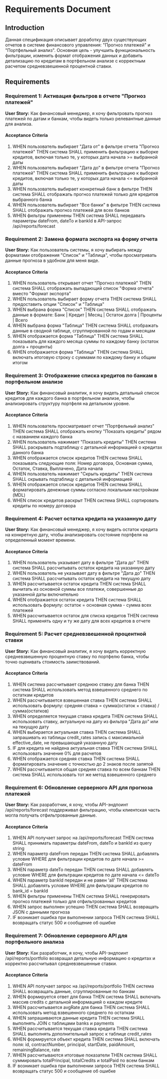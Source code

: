 # Requirements Document

## Introduction

Данная спецификация описывает доработку двух существующих отчетов в системе финансового управления: "Прогноз платежей" и "Портфельный анализ". Основная цель - улучшить функциональность фильтрации, изменить формат отображения данных и добавить детализацию по кредитам в портфельном анализе с корректным расчетом средневзвешенной процентной ставки.

## Requirements

### Requirement 1: Активация фильтров в отчете "Прогноз платежей"

**User Story:** Как финансовый менеджер, я хочу фильтровать прогноз платежей по датам и банкам, чтобы видеть только релевантные данные для анализа.

#### Acceptance Criteria

1. WHEN пользователь выбирает "Дата от" в фильтре отчета "Прогноз платежей" THEN система SHALL применить фильтрацию к выборке кредитов, включая только те, у которых дата начала >= выбранной даты
2. WHEN пользователь выбирает "Дата до" в фильтре отчета "Прогноз платежей" THEN система SHALL применить фильтрацию к выборке кредитов, включая только те, у которых дата начала <= выбранной даты
3. WHEN пользователь выбирает конкретный банк в фильтре THEN система SHALL отображать прогноз платежей только для кредитов выбранного банка
4. WHEN пользователь выбирает "Все банки" в фильтре THEN система SHALL отображать прогноз платежей для всех банков
5. WHEN фильтры применены THEN система SHALL передавать параметры dateFrom, dateTo и bankId в API-запрос /api/reports/forecast

### Requirement 2: Замена формата экспорта на форму отчета

**User Story:** Как пользователь системы, я хочу выбирать между форматами отображения "Список" и "Таблица", чтобы просматривать данные прогноза в удобном для меня виде.

#### Acceptance Criteria

1. WHEN пользователь открывает отчет "Прогноз платежей" THEN система SHALL отображать выпадающий список "Форма отчета" вместо "Формат экспорта"
2. WHEN пользователь выбирает форму отчета THEN система SHALL предоставить опции "Список" и "Таблица"
3. WHEN выбрана форма "Список" THEN система SHALL отображать данные в формате: Банк | Кредит | Месяц | Остаток долга | Проценты | Всего
4. WHEN выбрана форма "Таблица" THEN система SHALL отображать данные в сводной таблице, сгруппированной по годам и месяцам
5. WHEN отображается форма "Таблица" THEN система SHALL показывать для каждого месяца суммы по каждому банку (остаток долга + проценты)
6. WHEN отображается форма "Таблица" THEN система SHALL включать итоговую строку с суммами по каждому банку и общим итогом

### Requirement 3: Отображение списка кредитов по банкам в портфельном анализе

**User Story:** Как финансовый аналитик, я хочу видеть детальный список кредитов для каждого банка в портфельном анализе, чтобы анализировать структуру портфеля на детальном уровне.

#### Acceptance Criteria

1. WHEN пользователь просматривает отчет "Портфельный анализ" THEN система SHALL отображать кнопку "Показать кредиты" рядом с названием каждого банка
2. WHEN пользователь нажимает "Показать кредиты" THEN система SHALL раскрывать подтаблицу с детальной информацией о кредитах данного банка
3. WHEN отображается список кредитов THEN система SHALL показывать следующие поля: Номер договора, Основная сумма, Остаток, Ставка, Выплачено, Дата начала
4. WHEN пользователь нажимает "Скрыть кредиты" THEN система SHALL скрывать подтаблицу с детальной информацией
5. WHEN отображается список кредитов THEN система SHALL форматировать денежные суммы согласно локальным настройкам (MDL)
6. WHEN список кредитов раскрыт THEN система SHALL сортировать кредиты по номеру договора

### Requirement 4: Расчет остатка кредита на указанную дату

**User Story:** Как финансовый менеджер, я хочу видеть остаток кредита на конкретную дату, чтобы анализировать состояние портфеля на определенный момент времени.

#### Acceptance Criteria

1. WHEN пользователь указывает дату в фильтре "Дата до" THEN система SHALL рассчитывать остаток кредита на указанную дату
2. WHEN пользователь не указывает дату в фильтре "Дата до" THEN система SHALL рассчитывать остаток кредита на текущую дату
3. WHEN рассчитывается остаток кредита THEN система SHALL вычитать из основной суммы все платежи, совершенные до указанной даты включительно
4. WHEN отображается остаток кредита THEN система SHALL использовать формулу: остаток = основная сумма - сумма всех платежей
5. WHEN рассчитывается остаток для списка кредитов THEN система SHALL применять одну и ту же дату для всех кредитов в отчете

### Requirement 5: Расчет средневзвешенной процентной ставки

**User Story:** Как финансовый аналитик, я хочу видеть корректную средневзвешенную процентную ставку по портфелю банка, чтобы точно оценивать стоимость заимствований.

#### Acceptance Criteria

1. WHEN система рассчитывает среднюю ставку для банка THEN система SHALL использовать метод взвешенного среднего по остаткам кредитов
2. WHEN рассчитывается взвешенная ставка THEN система SHALL использовать формулу: средняя ставка = сумма(остаток × ставка) / сумма(остатков)
3. WHEN определяется текущая ставка кредита THEN система SHALL использовать ставку, актуальную на дату из фильтра "Дата до" или на текущую дату
4. WHEN выбирается актуальная ставка THEN система SHALL запрашивать из таблицы credit_rates запись с максимальной effective_date, не превышающей указанную дату
5. IF для кредита не найдена актуальная ставка THEN система SHALL использовать значение 0% для расчетов
6. WHEN отображается средняя ставка THEN система SHALL форматировать значение с точностью до 2 знаков после запятой
7. WHEN рассчитывается общая средняя ставка по всем банкам THEN система SHALL использовать тот же метод взвешенного среднего

### Requirement 6: Обновление серверного API для прогноза платежей

**User Story:** Как разработчик, я хочу, чтобы API-эндпоинт /api/reports/forecast поддерживал фильтрацию, чтобы клиентская часть могла получать отфильтрованные данные.

#### Acceptance Criteria

1. WHEN API получает запрос на /api/reports/forecast THEN система SHALL принимать параметры dateFrom, dateTo и bankId из query string
2. WHEN параметр dateFrom передан THEN система SHALL добавлять условие WHERE для фильтрации кредитов по дате начала >= dateFrom
3. WHEN параметр dateTo передан THEN система SHALL добавлять условие WHERE для фильтрации кредитов по дате начала <= dateTo
4. WHEN параметр bankId передан и не равен 'all' THEN система SHALL добавлять условие WHERE для фильтрации кредитов по bank_id = bankId
5. WHEN фильтры применены THEN система SHALL генерировать прогноз платежей только для отфильтрованных кредитов
6. WHEN запрос выполнен успешно THEN система SHALL возвращать JSON с данными прогноза
7. IF возникает ошибка при выполнении запроса THEN система SHALL возвращать статус 500 и сообщение об ошибке

### Requirement 7: Обновление серверного API для портфельного анализа

**User Story:** Как разработчик, я хочу, чтобы API-эндпоинт /api/reports/portfolio возвращал детальную информацию о кредитах и корректно рассчитывал средневзвешенные ставки.

#### Acceptance Criteria

1. WHEN API получает запрос на /api/reports/portfolio THEN система SHALL возвращать данные, сгруппированные по банкам
2. WHEN формируется ответ для банка THEN система SHALL включать массив credits с детальной информацией о каждом кредите
3. WHEN рассчитывается avgRate для банка THEN система SHALL использовать метод взвешенного среднего по остаткам
4. WHEN запрашиваются данные кредита THEN система SHALL выполнять JOIN с таблицами banks и payments
5. WHEN рассчитывается текущая ставка кредита THEN система SHALL выполнять дополнительный запрос к таблице credit_rates
6. WHEN формируется объект кредита THEN система SHALL включать поля: id, contractNumber, principal, startDate, paidAmount, remainingBalance, rate
7. WHEN рассчитываются итоговые показатели THEN система SHALL суммировать totalPrincipal, totalCredits и totalPaid по всем банкам
8. IF возникает ошибка при выполнении запроса THEN система SHALL возвращать статус 500 и сообщение об ошибке
